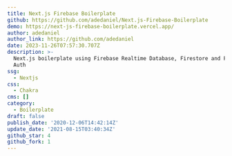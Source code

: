 ```yaml
---
title: Next.js Firebase Boilerplate
github: https://github.com/adedaniel/Next.js-Firebase-Boilerplate
demo: https://next-js-firebase-boilerplate.vercel.app/
author: adedaniel
author_link: https://github.com/adedaniel
date: 2023-11-26T07:57:30.707Z
description: >-
  Next.js boilerplate using Firebase Realtime Database, Firestore and Firebase
  Auth
ssg:
  - Nextjs
css:
  - Chakra
cms: []
category:
  - Boilerplate
draft: false
publish_date: '2020-12-06T14:42:14Z'
update_date: '2021-08-15T03:40:34Z'
github_star: 4
github_fork: 1
---
```

